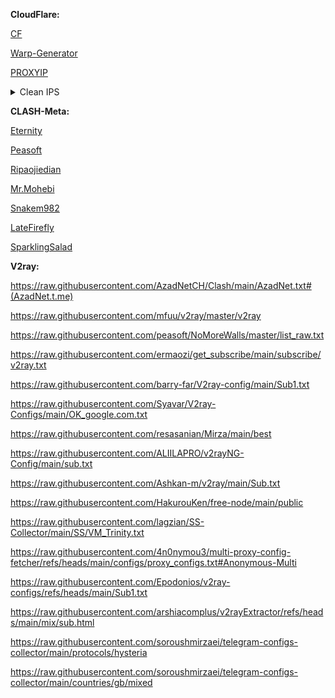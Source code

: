 **CloudFlare:**

[CF](CF.md)

[Warp-Generator](https://4n0nymou3.github.io/WARP/)

[PROXYIP](https://github.com/NiREvil/vless/blob/main/sub/ProxyIP.md#Test-proxyIPs)

<details>
<summary>Clean IPS</summary>
  sky.rethinkdns.com , fbi.gov , time.is , time.cloudflare.com , www.wto.org , ip.sb , zula.ir , creativecommons.org , go.inmobi.com , discord.com , cdnjs.com , 190.93.246.247 , 23.227.39.183 , 172.67.132.72 , 172.67.73.163 , 172.67.198.111 , 172.64.145.113 , 172.66.46.214 , 172.67.131.154 , 172.67.167.150 , 188.114.97.11 , 188.114.97.24 , 104.17.107.1 , 172.67.68.157 , 151.101.3.1 , 173.245.49.20 , 23.227.39.227 , 190.93.244.18 , 190.93.245.219 , 190.93.247.238 , 104.21.83.62 , 104.21.48.203 , 104.17.147.22 , 104.24.196.20 , 104.24.197.20 , 172.67.49.246 , 172.66.47.64 , 172.67.131.36 , 172.67.164.37 , 172.67.66.177 , 172.67.156.45 , 172.66.44.192 , 104.18.94.237 , 104.18.95.240 , 104.19.236.66 , 104.19.17.212 , 104.17.76.170 , 104.17.25.97 , 104.24.255.100 , 104.18.151.253 , 104.23.111.16 , 104.18.79.102 , 104.19.233.61 , 104.17.97.128 , 104.16.187.144 , 104.20.94.249 , 104.16.141.244 , 104.17.158.192 , 104.18.144.182 , 104.19.157.132 , 104.17.54.45 , 104.16.89.37 , 104.20.248.148 , 104.16.122.101 , 104.19.245.184 , 104.17.242.19 , 104.20.12.112 , 104.17.240.109 , 104.18.111.32 , 104.20.160.26 , 104.17.118.67 , 104.18.42.71 , 45.131.6.125 , 104.20.203.197 , 104.17.233.72 , 104.18.60.11 , 104.18.129.16 , 104.24.255.194 , 104.20.35.95 , 104.18.8.62 , 104.24.70.123 , 104.18.247.105 , 104.20.23.123 , 104.19.217.91 , 104.20.247.155 , 104.18.219.194 , 104.16.223.213 , 104.24.227.27 , 104.24.166.3 , 104.24.250.232 , 104.24.231.110 , 104.23.99.109 , 103.184.45.4 , 104.19.8.89 , 104.18.240.147 , 104.24.21.7 , 104.20.207.255 , 104.25.150.132 , 104.19.97.125 , 104.20.55.144 , 104.24.78.11 , 104.16.92.207 , 104.20.107.136 , 104.25.162.75 , 104.19.41.18 , 104.19.42.168 , 104.25.7.42 , 104.19.72.10 , 104.25.185.201 , 104.16.144.45 , 104.17.79.71 , 104.24.87.38 , 104.24.37.96 , 104.20.68.237 , 104.25.164.167 , 104.23.102.227 , 104.16.119.134 , 104.21.31.69 , 104.18.250.227 , 104.19.97.193 , 104.21.48.196 , 104.25.188.85
</details>

**CLASH-Meta:**

[Eternity](https://raw.githubusercontent.com/mahdibland/ShadowsocksAggregator/master/Eternity.yml)

[Peasoft](https://raw.githubusercontent.com/peasoft/NoMoreWalls/master/list.yml)

[Ripaojiedian](https://raw.githubusercontent.com/ripaojiedian/freenode/main/clash)

[Mr.Mohebi](https://raw.githubusercontent.com/MrMohebi/xray-proxy-grabber-telegram/master/collected-proxies/clash-meta/actives_under_1000ms.yaml)

[Snakem982](https://raw.githubusercontent.com/snakem982/proxypool/main/source/clash-meta.yaml)

[LateFirefly](https://raw.githubusercontent.com/alireza-rasouli/VPN/refs/heads/main/LL.yaml)

[SparklingSalad](https://raw.githubusercontent.com/alireza-rasouli/VPN/refs/heads/main/SparkS.yaml)

**V2ray:**

https://raw.githubusercontent.com/AzadNetCH/Clash/main/AzadNet.txt#(AzadNet.t.me)

https://raw.githubusercontent.com/mfuu/v2ray/master/v2ray

https://raw.githubusercontent.com/peasoft/NoMoreWalls/master/list_raw.txt

https://raw.githubusercontent.com/ermaozi/get_subscribe/main/subscribe/v2ray.txt

https://raw.githubusercontent.com/barry-far/V2ray-config/main/Sub1.txt

https://raw.githubusercontent.com/Syavar/V2ray-Configs/main/OK_google.com.txt

https://raw.githubusercontent.com/resasanian/Mirza/main/best

https://raw.githubusercontent.com/ALIILAPRO/v2rayNG-Config/main/sub.txt

https://raw.githubusercontent.com/Ashkan-m/v2ray/main/Sub.txt

https://raw.githubusercontent.com/HakurouKen/free-node/main/public

https://raw.githubusercontent.com/lagzian/SS-Collector/main/SS/VM_Trinity.txt

https://raw.githubusercontent.com/4n0nymou3/multi-proxy-config-fetcher/refs/heads/main/configs/proxy_configs.txt#Anonymous-Multi

https://raw.githubusercontent.com/Epodonios/v2ray-configs/refs/heads/main/Sub1.txt

https://raw.githubusercontent.com/arshiacomplus/v2rayExtractor/refs/heads/main/mix/sub.html

https://raw.githubusercontent.com/soroushmirzaei/telegram-configs-collector/main/protocols/hysteria

https://raw.githubusercontent.com/soroushmirzaei/telegram-configs-collector/main/countries/gb/mixed
